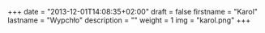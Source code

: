 +++
date = "2013-12-01T14:08:35+02:00"
draft = false
firstname = "Karol"
lastname = "Wypchło"
description = ""
weight = 1
img = "karol.png"
+++
